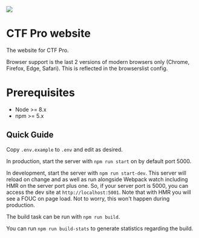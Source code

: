 <img src="https://media.giphy.com/media/144FER6Sz95uZW/giphy.gif">

# CTF Pro website

The website for CTF Pro.

Browser support is the last 2 versions of modern browsers only (Chrome, Firefox, Edge, Safari). This is reflected in the browserslist config.

# Prerequisites

- Node >= 8.x
- npm >= 5.x

## Quick Guide

Copy `.env.example` to `.env` and edit as desired.

In production, start the server with `npm run start` on by default port 5000.

In development, start the server with `npm run start-dev`. This server will reload on change and as well as run alongside Webpack watch including HMR on the server port plus one. So, if your server port is 5000, you can access the dev site at `http://localhost:5001`. Note that with HMR you will see a FOUC on page load. Not to worry, this won't happen during production.

The build task can be run with `npm run build`.

You can run `npm run build-stats` to generate statistics regarding the build.
